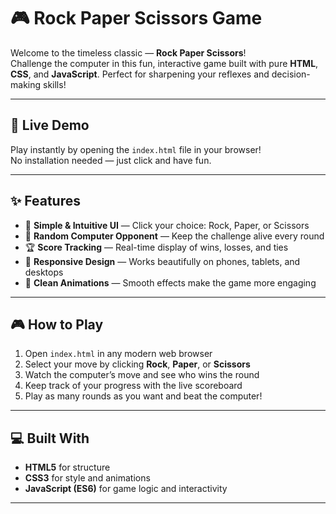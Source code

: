 # 🎮 Rock Paper Scissors Game

Welcome to the timeless classic — **Rock Paper Scissors**!  
Challenge the computer in this fun, interactive game built with pure **HTML**, **CSS**, and **JavaScript**. Perfect for sharpening your reflexes and decision-making skills!

---

## 🚀 Live Demo

Play instantly by opening the `index.html` file in your browser!  
No installation needed — just click and have fun.

---

## ✨ Features

- 🎯 **Simple & Intuitive UI** — Click your choice: Rock, Paper, or Scissors  
- 🤖 **Random Computer Opponent** — Keep the challenge alive every round  
- 🏆 **Score Tracking** — Real-time display of wins, losses, and ties  
- 📱 **Responsive Design** — Works beautifully on phones, tablets, and desktops  
- 🎨 **Clean Animations** — Smooth effects make the game more engaging

---

## 🎮 How to Play

1. Open `index.html` in any modern web browser  
2. Select your move by clicking **Rock**, **Paper**, or **Scissors**  
3. Watch the computer’s move and see who wins the round  
4. Keep track of your progress with the live scoreboard  
5. Play as many rounds as you want and beat the computer!

---

## 💻 Built With

- **HTML5** for structure  
- **CSS3** for style and animations  
- **JavaScript (ES6)** for game logic and interactivity

---

